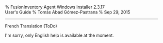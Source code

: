 % FusionInventory Agent Windows Installer 2.3.17\
  User's Guide
% Tomás Abad Gómez-Pastrana
% Sep 29, 2015

----------

French Translation (ToDo)

I'm sorry, only English help is available at the moment.
